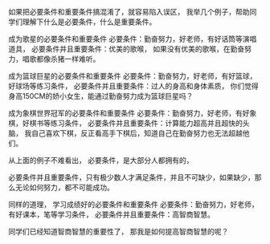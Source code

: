 如果把必要条件和重要条件搞混淆了，就容易陷入误区，
我举几个例子，帮助同学们理解下什么是必要条件，什么是重要条件。

成为歌星的必要条件和重要条件
必要条件：勤奋努力，好老师，有好话筒等演唱道具，
必要条件并且重要条件：优美的歌喉，
如果没有优美的歌喉，在勤奋努力，唱歌都像杀猪一样难听。

成为篮球巨星的必要条件和重要条件
必要条件：勤奋努力，好老师，有好篮球，好球场等练习条件，
必要条件并且重要条件：过人的身高和身体素质，
你们觉得身高150CM的娇小女生，能通过勤奋努力成为篮球巨星吗？

成为象棋世界冠军的必要条件和重要条件
必要条件：勤奋努力，好老师，有好象棋，好棋书等练习条件，
必要条件并且重要条件：计算能力超高并且超快的头脑，
我自己喜欢下棋，反正看高手下棋后，知道自己在勤奋努力也无法超越他们。

从上面的例子不难看出，
必要条件，是大部分人都拥有的，

必要条件并且重要条件，只有极少数人才满足条件，并且不可缺少，如果缺少，那么无论如何努力，都不可能成功。

同样的道理，
学习成绩好的必要条件和重要条件
必要条件：勤奋努力，好老师，有好课本，笔等学习条件，
必要条件并且重要条件：高智商智慧。

同学们已经知道智商智慧的重要性了，
那我是如何提高智商智慧的呢？
